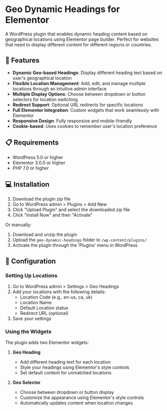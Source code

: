 # Geo Dynamic Headings for Elementor

A WordPress plugin that enables dynamic heading content based on geographical locations using Elementor page builder. Perfect for websites that need to display different content for different regions or countries.

## 🚀 Features

- **Dynamic Geo-based Headings**: Display different heading text based on user's geographical location
- **Flexible Location Management**: Add, edit, and manage multiple locations through an intuitive admin interface
- **Multiple Display Options**: Choose between dropdown or button selectors for location switching
- **Redirect Support**: Optional URL redirects for specific locations
- **Full Elementor Integration**: Custom widgets that work seamlessly with Elementor
- **Responsive Design**: Fully responsive and mobile-friendly
- **Cookie-based**: Uses cookies to remember user's location preference

## 📋 Requirements

- WordPress 5.0 or higher
- Elementor 3.0.0 or higher
- PHP 7.0 or higher

## 💻 Installation

1. Download the plugin zip file
2. Go to WordPress admin > Plugins > Add New
3. Click "Upload Plugin" and select the downloaded zip file
4. Click "Install Now" and then "Activate"

Or manually:

1. Download and unzip the plugin
2. Upload the `geo-dynamic-headings` folder to `/wp-content/plugins/`
3. Activate the plugin through the 'Plugins' menu in WordPress

## 🔧 Configuration

### Setting Up Locations

1. Go to WordPress admin > Settings > Geo Headings
2. Add your locations with the following details:
   - Location Code (e.g., en-us, ca, uk)
   - Location Name
   - Default Location status
   - Redirect URL (optional)
3. Save your settings

### Using the Widgets

The plugin adds two Elementor widgets:

1. **Geo Heading**
   - Add different heading text for each location
   - Style your headings using Elementor's style controls
   - Set default content for unmatched locations

2. **Geo Selector**
   - Choose between dropdown or button display
   - Customize the appearance using Elementor's style controls
   - Automatically updates content when location changes
